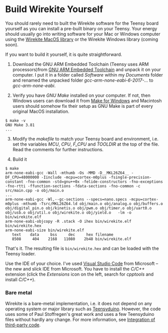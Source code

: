 # Build Wirekite Yourself

You should rarely need to built the Wirekite software for the Teensy board yourself
as you can install a pre-built binary on your Teensy. Your energy should usually go
into writing software for your Mac or Windows computer using the
[Wirekite MacOS library](https://github.com/manuelbl/WirekiteMac)
or the Wirekite Windows library (coming soon).

If you want to build it yourself, it is quite straightforward.

1. Download the GNU ARM Embedded Toolchain (Teensy uses ARM processors)from [GNU ARM Embedded Toolchain](https://developer.arm.com/open-source/gnu-toolchain/gnu-rm) and unpack it on your computer. I put it in a folder called *Software* within my *Documents* folder and renamed the unpacked folder *gcc-arm-none-eabi-6-2017-...* to *gcc-arm-none-eabi*.

2. Verify you have *GNU Make* installed on your computer. If not, then Windows users can download it from [Make for Windows](http://gnuwin32.sourceforge.net/packages/make.htm) and Macintosh users should somehow fix their setup as GNU Make is part of every original MacOS installation.

```
$ make -v
GNU Make 3.81
...
```

3. Modify the *makefile* to match your Teensy board and environment, i.e. set the variables *MCU*, *CPU*, *F_CPU* and *TOOLDIR* at the top of the file. Read the comments for further instructions.

4. Build it

```
$ make
arm-none-eabi-gcc -Wall -mthumb -Os -MMD -D__MKL26Z64__ -DF_CPU=48000000 -Iinclude -mcpu=cortex-m0plus -fsingle-precision-constant -fno-common -std=gnu++0x -felide-constructors -fno-exceptions -fno-rtti -ffunction-sections -fdata-sections -fno-common -c src/main.cpp -o obj/main.o
...
arm-none-eabi-gcc -Wl,--gc-sections --specs=nano.specs -mcpu=cortex-m0plus -mthumb -Tsrc/MKL26Z64.ld obj/main.o obj/analog.o obj/buffers.o obj/digital_pin.o obj/kinetis.o obj/pwm.o obj/timer.o obj/uart0.o obj/usb.o obj/util.o obj/wirekite.o obj/yield.o   -lm -o bin/wirekite.elf
arm-none-eabi-objcopy -R .stack -O ihex bin/wirekite.elf bin/wirekite.hex
arm-none-eabi-size bin/wirekite.elf
   text    data     bss     dec     hex filename
   8508     404    2168   11080    2b48 bin/wirekite.elf
```
That's it. The resulting file is `bin/wirekite.hex` and can be loaded with the Teensy loader.

Use the IDE of your choice. I've used [Visual Studio Code](https://code.visualstudio.com/) from Microsoft – the new and slick IDE from Microsoft. You have to install the *C/C++* extension (click the *Extensions* icon on the left, search for *cpptools* and install *C/C++*).

### Bare metal

Wirekite is a bare-metal implementation, i.e. it does not depend on any operating system or major library such as [Teensyduino](https://www.pjrc.com/teensy/teensyduino.html). However, the code uses some of Paul Stoffregen's great work and uses a few Teensyduino files without hardly any change. For more information, see [Integration of third-party code](https://github.com/manuelbl/Wirekite/blob/master/docs/integrate_tp_source.md).
